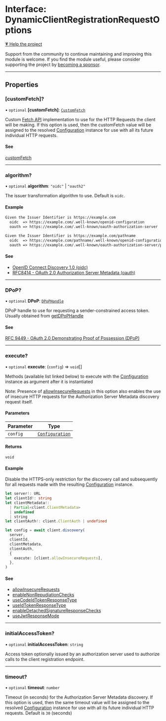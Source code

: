 # Interface: DynamicClientRegistrationRequestOptions

[💗 Help the project](https://github.com/sponsors/panva)

Support from the community to continue maintaining and improving this module is welcome. If you find the module useful, please consider supporting the project by [becoming a sponsor](https://github.com/sponsors/panva).

***

## Properties

### \[customFetch\]?

• `optional` **\[customFetch\]**: [`CustomFetch`](../type-aliases/CustomFetch.md)

Custom [Fetch API](https://developer.mozilla.org/docs/Web/API/Window/fetch) implementation to use for the HTTP Requests
the client will be making. If this option is used, then the customFetch
value will be assigned to the resolved [Configuration](../classes/Configuration.md) instance for
use with all its future individual HTTP requests.

#### See

[customFetch](../variables/customFetch.md)

***

### algorithm?

• `optional` **algorithm**: `"oidc"` \| `"oauth2"`

The issuer transformation algorithm to use. Default is `oidc`.

#### Example

```txt
Given the Issuer Identifier is https://example.com
  oidc  => https://example.com/.well-known/openid-configuration
  oauth => https://example.com/.well-known/oauth-authorization-server

Given the Issuer Identifier is https://example.com/pathname
  oidc  => https://example.com/pathname/.well-known/openid-configuration
  oauth => https://example.com/.well-known/oauth-authorization-server/pathname
```

#### See

 - [OpenID Connect Discovery 1.0 (oidc)](https://openid.net/specs/openid-connect-discovery-1_0-errata2.html)
 - [RFC8414 - OAuth 2.0 Authorization Server Metadata (oauth)](https://www.rfc-editor.org/rfc/rfc8414.html)

***

### DPoP?

• `optional` **DPoP**: [`DPoPHandle`](DPoPHandle.md)

DPoP handle to use for requesting a sender-constrained access token.
Usually obtained from [getDPoPHandle](../functions/getDPoPHandle.md)

#### See

[RFC 9449 - OAuth 2.0 Demonstrating Proof of Possession (DPoP)](https://www.rfc-editor.org/rfc/rfc9449.html)

***

### execute?

• `optional` **execute**: (`config`) => `void`[]

Methods (available list linked below) to execute with the
[Configuration](../classes/Configuration.md) instance as argument after it is instantiated

Note: Presence of [allowInsecureRequests](../functions/allowInsecureRequests.md) in this option also enables
the use of insecure HTTP requests for the Authorization Server Metadata
discovery request itself.

#### Parameters

| Parameter | Type |
| ------ | ------ |
| `config` | [`Configuration`](../classes/Configuration.md) |

#### Returns

`void`

#### Example

Disable the HTTPS-only restriction for the discovery call and subsequently
for all requests made with the resulting [Configuration](../classes/Configuration.md) instance.

```ts
let server!: URL
let clientId!: string
let clientMetadata!:
  | Partial<client.ClientMetadata>
  | undefined
  | string
let clientAuth!: client.ClientAuth | undefined

let config = await client.discovery(
  server,
  clientId,
  clientMetadata,
  clientAuth,
  {
    execute: [client.allowInsecureRequests],
  },
)
```

#### See

 - [allowInsecureRequests](../functions/allowInsecureRequests.md)
 - [enableNonRepudiationChecks](../functions/enableNonRepudiationChecks.md)
 - [useCodeIdTokenResponseType](../functions/useCodeIdTokenResponseType.md)
 - [useIdTokenResponseType](../functions/useIdTokenResponseType.md)
 - [enableDetachedSignatureResponseChecks](../functions/enableDetachedSignatureResponseChecks.md)
 - [useJwtResponseMode](../functions/useJwtResponseMode.md)

***

### initialAccessToken?

• `optional` **initialAccessToken**: `string`

Access token optionally issued by an authorization server used to authorize
calls to the client registration endpoint.

***

### timeout?

• `optional` **timeout**: `number`

Timeout (in seconds) for the Authorization Server Metadata discovery. If
this option is used, then the same timeout value will be assigned to the
resolved [Configuration](../classes/Configuration.md) instance for use with all its future
individual HTTP requests. Default is `30` (seconds)
